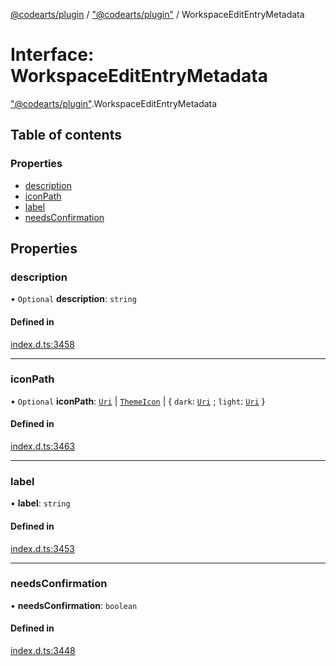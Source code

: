 [@codearts/plugin](../README.md) / ["@codearts/plugin"](../modules/_codearts_plugin_.md) / WorkspaceEditEntryMetadata

# Interface: WorkspaceEditEntryMetadata

["@codearts/plugin"](../modules/_codearts_plugin_.md).WorkspaceEditEntryMetadata

## Table of contents

### Properties

- [description](codearts_plugin_.WorkspaceEditEntryMetadata.md#description)
- [iconPath](codearts_plugin_.WorkspaceEditEntryMetadata.md#iconpath)
- [label](codearts_plugin_.WorkspaceEditEntryMetadata.md#label)
- [needsConfirmation](codearts_plugin_.WorkspaceEditEntryMetadata.md#needsconfirmation)

## Properties

### description

• `Optional` **description**: `string`

#### Defined in

[index.d.ts:3458](https://github.com/huaweicloud/cloudide-plugin-api/blob/03c74e5/index.d.ts#L3458)

___

### iconPath

• `Optional` **iconPath**: [`Uri`](../classes/codearts_plugin_.Uri.md) \| [`ThemeIcon`](../classes/codearts_plugin_.ThemeIcon.md) \| { `dark`: [`Uri`](../classes/codearts_plugin_.Uri.md) ; `light`: [`Uri`](../classes/codearts_plugin_.Uri.md)  }

#### Defined in

[index.d.ts:3463](https://github.com/huaweicloud/cloudide-plugin-api/blob/03c74e5/index.d.ts#L3463)

___

### label

• **label**: `string`

#### Defined in

[index.d.ts:3453](https://github.com/huaweicloud/cloudide-plugin-api/blob/03c74e5/index.d.ts#L3453)

___

### needsConfirmation

• **needsConfirmation**: `boolean`

#### Defined in

[index.d.ts:3448](https://github.com/huaweicloud/cloudide-plugin-api/blob/03c74e5/index.d.ts#L3448)
